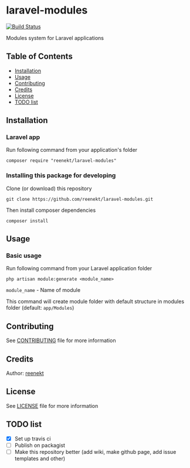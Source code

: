 # laravel-modules
[![Build Status](https://travis-ci.org/reenekt/laravel-modules.svg?branch=master)](https://travis-ci.org/reenekt/laravel-modules)

Modules system for Laravel applications

## Table of Contents
* [Installation](#Installation)  
* [Usage](#Usage)  
* [Contributing](#Contributing)  
* [Credits](#Credits)  
* [License](#License)  
* [TODO list](#TODO-list)  

## Installation
### Laravel app 
Run following command from your application's folder
```
composer require "reenekt/laravel-modules"
```

### Installing this package for developing
Clone (or download) this repository  
```
git clone https://github.com/reenekt/laravel-modules.git
```

Then install composer dependencies
```
composer install
```

## Usage
### Basic usage
Run following command from your Laravel application folder
```
php artisan module:generate <module_name>
```
`module_name` - Name of module

This command will create module folder with default structure in modules folder (default: `app/Modules`)

## Contributing
See [CONTRIBUTING](CONTRIBUTING.md) file for more information

## Credits
Author: [reenekt](https://github.com/reenekt)

## License
See [LICENSE](LICENSE) file for more information

## TODO list
* [x] Set up travis ci
* [ ] Publish on packagist
* [ ] Make this repository better (add wiki, make github page, add issue templates and other)
